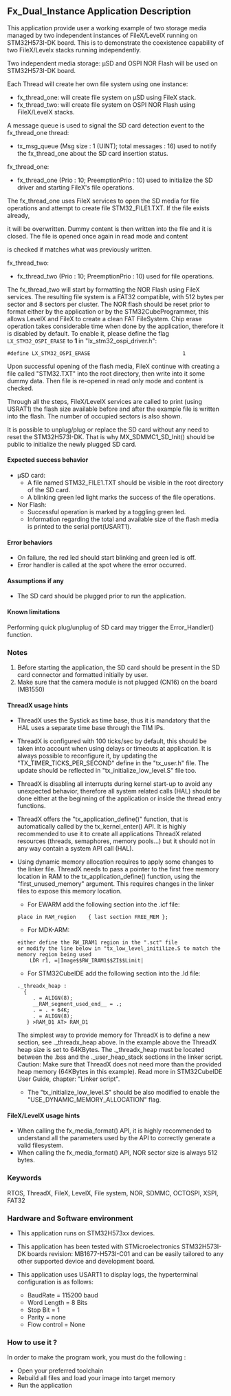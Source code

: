 
##  <b>Fx_Dual_Instance Application Description</b>

This application provide user a working example of two storage media managed by two independent instances of FileX/LevelX running on STM32H573I-DK board.
This is to demonstrate the coexistence capability of two FileX/Levelx stacks running independently.

Two independent media storage: µSD and OSPI NOR Flash will be used on STM32H573I-DK board.

Each Thread will create her own file system using one instance:

  - fx_thread_one: will create file system on µSD using FileX stack.
  - fx_thread_two: will create file system on OSPI NOR Flash using FileX/LevelX stacks.

A message queue is used to signal the SD card detection event to the fx_thread_one thread:

  - tx_msg_queue (Msg size : 1 (UINT); total messages : 16) used to notify the fx_thread_one about the SD card insertion status.

fx_thread_one:

  - fx_thread_one (Prio : 10; PreemptionPrio : 10) used to initialize the SD driver and starting FileX's file operations.

The fx_thread_one uses FileX services to open the SD media for file operations and attempt to create file STM32_FILE1.TXT. If the file exists already,

it will be overwritten. Dummy content is then written into the file and it is closed. The file is opened once again in read mode and content

is checked if matches what was previously written.

fx_thread_two:

  - fx_thread_two (Prio : 10; PreemptionPrio : 10) used for file operations.

The fx_thread_two will start by formatting the NOR Flash using FileX services. The resulting file system is a FAT32 compatible, with 512 bytes per sector and 8 sectors per cluster.
The NOR flash should be reset prior to format either by the application or by the STM32CubeProgrammer, this allows LevelX and FileX to create a clean FAT FileSystem. Chip erase operation takes considerable time when done by the application, therefore it is disabled by default.
To enable it, please define  the flag  ``LX_STM32_OSPI_ERASE`` to <b> 1 </b> in "lx_stm32_ospi_driver.h":
````
#define LX_STM32_OSPI_ERASE                              1
````

Upon successful opening of the flash media, FileX continue with creating a file called "STM32.TXT" into the root directory, then write into it some dummy data. Then file is re-opened in read only mode and content is checked.

Through all the steps, FileX/LevelX services are called to print (using USRAT1) the flash size available before and after the example file is written into the flash. The number of occupied sectors is also shown.

It is possible to unplug/plug or replace the SD card without any need to reset the STM32H573I-DK.
That is why MX_SDMMC1_SD_Init() should be public to initialize the newly plugged SD card.

#### <b>Expected success behavior</b>

- µSD card:
  - A file named STM32_FILE1.TXT should be visible in the root directory of the SD card.
  - A blinking green led light marks the success of the file operations.
- Nor Flash:
  - Successful operation is marked by a toggling green led.
  - Information regarding the total and available size of the flash media is printed to the serial port(USART1).

#### <b> Error behaviors</b>

- On failure, the red led should start blinking and green led is off.
- Error handler is called at the spot where the error occurred.


#### <b>Assumptions if any</b>

- The SD card should be plugged prior to run the application.

#### <b>Known limitations</b>

Performing quick plug/unplug of SD card may trigger the Error_Handler() function.

### <b>Notes</b>

1. Before starting the application, the SD card should be present in the SD card connector and formatted initially by user.
2. Make sure that the camera module is not plugged (CN16) on the board (MB1550)

#### <b>ThreadX usage hints</b>

 - ThreadX uses the Systick as time base, thus it is mandatory that the HAL uses a separate time base through the TIM IPs.
 - ThreadX is configured with 100 ticks/sec by default, this should be taken into account when using delays or timeouts at application. It is always possible to reconfigure it, by updating the "TX_TIMER_TICKS_PER_SECOND" define in the "tx_user.h" file. The update should be reflected in "tx_initialize_low_level.S" file too.
 - ThreadX is disabling all interrupts during kernel start-up to avoid any unexpected behavior, therefore all system related calls (HAL) should be done either at the beginning of the application or inside the thread entry functions.
 - ThreadX offers the "tx_application_define()" function, that is automatically called by the tx_kernel_enter() API.
   It is highly recommended to use it to create all applications ThreadX related resources (threads, semaphores, memory pools...) but it should not in any way contain a system API call (HAL).
 - Using dynamic memory allocation requires to apply some changes to the linker file.
   ThreadX needs to pass a pointer to the first free memory location in RAM to the tx_application_define() function,
   using the "first_unused_memory" argument.
   This requires changes in the linker files to expose this memory location.
    + For EWARM add the following section into the .icf file:
     ```
     place in RAM_region    { last section FREE_MEM };
     ```
    + For MDK-ARM:
    ```
    either define the RW_IRAM1 region in the ".sct" file
    or modify the line below in "tx_low_level_initilize.S to match the memory region being used
        LDR r1, =|Image$$RW_IRAM1$$ZI$$Limit|
    ```
    + For STM32CubeIDE add the following section into the .ld file:
    ```
    ._threadx_heap :
      {
         . = ALIGN(8);
         __RAM_segment_used_end__ = .;
         . = . + 64K;
         . = ALIGN(8);
       } >RAM_D1 AT> RAM_D1
    ```

    The simplest way to provide memory for ThreadX is to define a new section, see ._threadx_heap above.
    In the example above the ThreadX heap size is set to 64KBytes.
    The ._threadx_heap must be located between the .bss and the ._user_heap_stack sections in the linker script.
    Caution: Make sure that ThreadX does not need more than the provided heap memory (64KBytes in this example).
    Read more in STM32CubeIDE User Guide, chapter: "Linker script".

    + The "tx_initialize_low_level.S" should be also modified to enable the "USE_DYNAMIC_MEMORY_ALLOCATION" flag.


#### <b>FileX/LevelX usage hints</b>

- When calling the fx_media_format() API, it is highly recommended to understand all the parameters used by the API to correctly generate a valid filesystem.
- When calling the fx_media_format() API, NOR sector size is always 512 bytes.

### <b>Keywords</b>

RTOS, ThreadX, FileX, LevelX, File system, NOR, SDMMC, OCTOSPI, XSPI, FAT32

### <b>Hardware and Software environment</b>

  - This application runs on STM32H573xx devices.
  - This application has been tested with STMicroelectronics STM32H573I-DK boards revision: MB1677-H573I-C01
    and can be easily tailored to any other supported device and development board.

  - This application uses USART1 to display logs, the hyperterminal configuration is as follows:
    - BaudRate = 115200 baud
    - Word Length = 8 Bits
    - Stop Bit = 1
    - Parity = none
    - Flow control = None

### <b>How to use it ?</b>

In order to make the program work, you must do the following :

  - Open your preferred toolchain
  - Rebuild all files and load your image into target memory
  - Run the application
